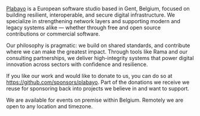 
[Plabayo](https://plabayo.tech/) is a European software studio based in Gent, Belgium,
focused on building resilient, interoperable, and secure digital infrastructure. We specialize
in strengthening network layers and supporting modern and legacy systems alike — whether
through free and open source contributions or commercial software.

Our philosophy is pragmatic: we build on shared standards, and contribute where we can make
the greatest impact.
Through tools like Rama and our consulting partnerships, we deliver high-integrity systems
that power digital innovation across sectors with confidence and resilience.

If you like our work and would like to donate to us, you can do so at <https://github.com/sponsors/plabayo>.
Part of the donations we receive we reuse for sponsoring back into projects we believe in and want to support.

We are available for events on premise within Belgium. Remotely we are open to any location and timezone.
